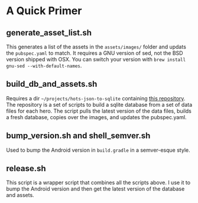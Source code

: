 # A Quick Primer

## generate\_asset\_list.sh
This generates a list of the assets in the `assets/images/` folder and updats the `pubspec.yaml` to match. It requires a GNU version of sed, not the BSD version shipped with OSX. You can switch your version with `brew install gnu-sed --with-default-names`.

## build\_db\_and_assets.sh
Requires a dir `~/projects/hots-json-to-sqlite` containing [this repository](https://github.com/arranf/hots-json-to-sqlite). The repository is a set of scripts to build a sqlite database from a set of data files for each hero. The script pulls the latest version of the data files, builds a fresh database, copies over the images, and updates the pubspec.yaml.

## bump\_version.sh and shell\_semver.sh
Used to bump the Android version in `build.gradle` in a semver-esque style. 

## release.sh
This script is a wrapper script that combines all the scripts above. I use it to bump the Android version and then get the latest version of the database and assets.